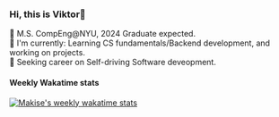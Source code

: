### Hi, this is Viktor👋

🏫 M.S. CompEng@NYU, 2024 Graduate expected. \
📖 I'm currently: Learning CS fundamentals/Backend development, and working on projects. \
🚀 Seeking career on Self-driving Software deveopment. 

#### Weekly Wakatime stats

[![Makise's weekly wakatime stats](https://github-readme-stats.vercel.app/api/wakatime?username=MakiseJiang&&layout=compact)](https://github.com/anuraghazra/github-readme-stats)
